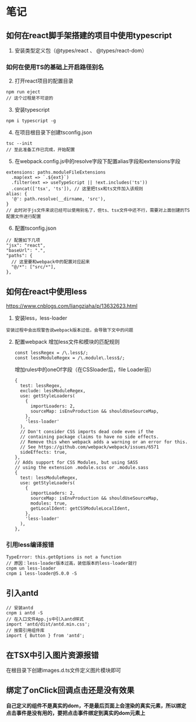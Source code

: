 # 笔记
## 如何在react脚手架搭建的项目中使用typescript
1. 安装类型定义包（@types/react 、 @types/react-dom）
### 如何在使用TS的基础上开启路径别名
2. 打开react项目的配置目录
  ```
  npm run eject
  // 这个过程是不可逆的
  ```
3. 安装typescript
  ```
  npm i typescript -g
  ```
4. 在项目根目录下创建tsconfig.json
  ```
  tsc --init
  // 至此准备工作已完成，开始配置
  ```
5. 在webpack.config.js中的resolve字段下配置alias字段和extensions字段
  ```
  extensions: paths.moduleFileExtensions
    .map(ext => `.${ext}`)
    .filter(ext => useTypeScript || !ext.includes('ts'))
    .concat(['tsx', 'ts']), // 这里把tsx和ts文件加入该规则
  alias: {
    '@': path.resolve(__dirname, 'src'),
  }
  // 此时对于js文件来说已经可以使用别名了，但ts、tsx文件中还不行，需要对上面创建的TS配置文件进行配置
  ```
6. 配置tsconfig.json
  ```
  // 配置如下几项
  "jsx": "react",
  "baseUrl": ".",
  "paths": {
    // 这里要和webpack中的配置对应起来
    "@/*": ["src/*"],
  }, 
  ```

## 如何在react中使用less
https://www.cnblogs.com/liangziaha/p/13632623.html
1. 安装less，less-loader
```
安装过程中会出现警告说webpack版本过低，会导致下文中的问题
```
2. 配置webpack
  增加less文件和模块的匹配规则
    ```
    const lessRegex = /\.less$/;
    const lessModuleRegex = /\.module\.less$/;
    ```
    增加rules中的oneOf字段（在CSSloader后，file Loader前）
    ```
    {
      test: lessRegex,
      exclude: lessModuleRegex,
      use: getStyleLoaders(
        {
          importLoaders: 2,
          sourceMap: isEnvProduction && shouldUseSourceMap,
        },
        'less-loader'
      ),
      // Don't consider CSS imports dead code even if the
      // containing package claims to have no side effects.
      // Remove this when webpack adds a warning or an error for this.
      // See https://github.com/webpack/webpack/issues/6571
      sideEffects: true,
    },
    // Adds support for CSS Modules, but using SASS
    // using the extension .module.scss or .module.sass
    {
      test: lessModuleRegex,
      use: getStyleLoaders(
        {
          importLoaders: 2,
          sourceMap: isEnvProduction && shouldUseSourceMap,
          modules: true,
          getLocalIdent: getCSSModuleLocalIdent,
        },
        'less-loader'
      ),
    },
    ```

### 引用less编译报错
```
TypeError: this.getOptions is not a function
// 原因：less-loader版本过高，装低版本的less-loader就行
cnpm un less-loader
cnpm i less-loader@5.0.0 -S
```

## 引入antd
```
// 安装antd
cnpm i antd -S
// 在入口文件App.js中引入antd样式
import 'antd/dist/antd.min.css';
// 按需引用组件库
import { Button } from 'antd';
```

## 在TSX中引入图片资源报错
在根目录下创建images.d.ts文件定义图片模块即可

## 绑定了onClick回调点击还是没有效果
**自己定义的组件不是真实的dom，不是最后页面上会渲染的真实元素，所以绑定点击事件是没有用的，要把点击事件绑定到真实的dom元素上**
